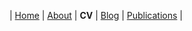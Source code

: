 
| [Home](README.md) | [About](about.md) | **CV** | [Blog](blog.md) | [Publications](publications.md) |

